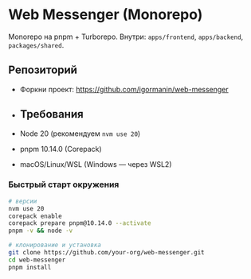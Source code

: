 # Web Messenger (Monorepo)

Monorepo на pnpm + Turborepo. Внутри: `apps/frontend`, `apps/backend`, `packages/shared`.

## Репозиторий
- Форкни проект:
  https://github.com/igormanin/web-messenger

- ## Требования
- Node 20 (рекомендуем `nvm use 20`)
- pnpm 10.14.0 (Corepack)
- macOS/Linux/WSL (Windows — через WSL2)

### Быстрый старт окружения
```bash
# версии
nvm use 20
corepack enable
corepack prepare pnpm@10.14.0 --activate
pnpm -v && node -v

# клонирование и установка
git clone https://github.com/your-org/web-messenger.git
cd web-messenger
pnpm install
```
